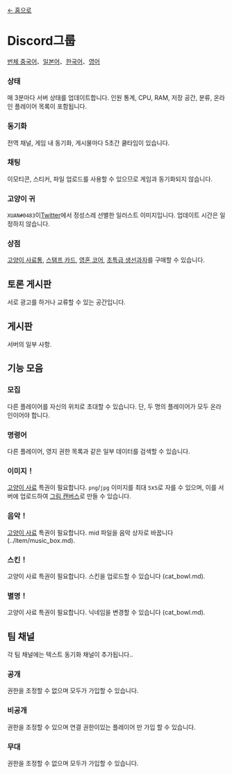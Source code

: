 [← 홈으로](../)
# Discord그룹
[번체 중국어](https://discord.gg/utTBPy6yVM)、[일본어](https://discord.gg/JfbdJQDkHA)、[한국어](https://discord.gg/f6p96sBrdS)、[영어](https://discord.gg/gg5SHp2vFv)

### 상태
매 3분마다 서버 상태를 업데이트합니다. 인원 통계, CPU, RAM, 저장 공간, 분류, 온라인 플레이어 목록이 포함됩니다.

### 동기화
전역 채널, 게임 내 동기화, 게시물마다 5초간 쿨타임이 있습니다.

### 채팅
이모티콘, 스티커, 파일 업로드를 사용할 수 있으므로 게임과 동기화되지 않습니다.

### 고양이 귀
`XUAN#0483`이[Twitter](https://twitter.com/amsrntk3)에서 정성스레 선별한 일러스트 이미지입니다. 업데이트 시간은 일정하지 않습니다.

### 상점
[고양이 사료통](../item/canned_cat.md), [스탬프 카드](../item/reward_card.md), [영혼 코어](../item/soul_core.md), [초특급 생선과자](../item/super_fish_cracker.md)를 구매할 수 있습니다.

## 토론 게시판
서로 광고를 하거나 교류할 수 있는 공간입니다.

## 게시판
서버의 일부 사항.

## 기능 모음
### 모집
다른 플레이어를 자신의 위치로 초대할 수 있습니다. 단, 두 명의 플레이어가 모두 온라인이어야 합니다.

### 명령어
다른 플레이어, 영지 권한 목록과 같은 일부 데이터를 검색할 수 있습니다.

### 이미지！
[고양이 사료](cat_bowl.md) 특권이 필요합니다. 
`png`/`jpg` 이미지를 최대 `5`x`5`로 자를 수 있으며, 이를 서버에 업로드하여 [그림 캔버스](../item/draw_map.md)로 만들 수 있습니다.

### 음악！
[고양이 사료](cat_bowl.md) 특권이 필요합니다. 
mid 파일을 음악 상자로 바꿉니다 (../item/music_box.md).

### 스킨！
고양이 사료 특권이 필요합니다. 스킨을 업로드할 수 있습니다 (cat_bowl.md).

### 별명！
고양이 사료 특권이 필요합니다. 닉네임을 변경할 수 있습니다 (cat_bowl.md).

## 팀 채널
각 팀 채널에는 텍스트 동기화 채널이 추가됩니다..

### 공개
권한을 조정할 수 없으며 모두가 가입할 수 있습니다.

### 비공개
권한을 조정할 수 있으며 연결 권한이있는 플레이어 만 가입 할 수 있습니다.

### 무대
권한을 조정할 수 없으며 모두가 가입할 수 있습니다.
